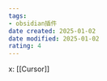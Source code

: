```yaml
---
tags:
- obsidian插件
date created: 2025-01-02
date modified: 2025-01-02
rating: 4
---
```

x: [[Cursor]]